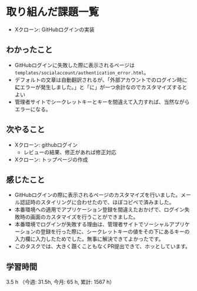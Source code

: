 # 取り組んだ課題一覧
- Xクローン: GitHubログインの実装

## わかったこと
- GitHubログインに失敗した際に表示されるページは`templates/socialaccount/authentication_error.html`。
- デフォルトの文章は自動翻訳されるが、「外部アカウントでのログイン時に**に**エラーが発生しました。」と「に」が一つ余計なのでカスタマイズするとよい
- 管理者サイトでシークレットキーとキーを間違えて入力すれば、当然ながらエラーになる。    
    
## 次やること
- Xクローン: githubログイン
    - レビューの結果、修正があれば修正対応
- Xクローン: トップページの作成 

## 感じたこと
- GitHubログインの際に表示されるページのカスタマイズを行いました。メール認証時のスタイリングに合わせたので、ほぼコピペで済みました。
- 本番環境への適用でアプリケーション登録を間違えたおかげで、ログイン失敗時の画面のカスタマイズを行うことができました。
- 本番環境でログインが失敗する理由は、管理者サイトでソーシャルアプリケーションの登録を行った際に、シークレットキーの値をその下にあるキーの入力欄に入力したためでした。無事に解決できてよかったです。
- このタスクでは、大きく躓くこともなくPR提出できて、ホッとしています。

## 学習時間
3.5 h （今週: 31.5h, 今月: 65 h, 累計: 1567 h）